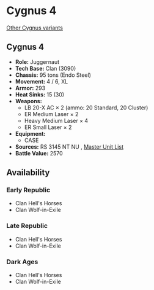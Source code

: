 # Cygnus 4 

[Other Cygnus variants](../cygnus.md) 

## Cygnus 4 

- **Role:** Juggernaut 
- **Tech Base:** Clan (3090) 
- **Chassis:** 95 tons (Endo Steel) 
- **Movement:** 4 / 6, XL 
- **Armor:** 293 
- **Heat Sinks:** 15 (30) 
- **Weapons:** 
  - LB 20-X AC × 2 (ammo: 20 Standard, 20 Cluster) 
  - ER Medium Laser × 2 
  - Heavy Medium Laser × 4 
  - ER Small Laser × 2 
- **Equipment:** 
  - CASE 
- **Sources:** RS 3145 NT NU , [Master Unit List](http://masterunitlist.info/Unit/Details/6843/cygnus-4) 
- **Battle Value:** 2570 

## Availability 

### Early Republic 

- Clan Hell's Horses 
- Clan Wolf-in-Exile 

### Late Republic 

- Clan Hell's Horses 
- Clan Wolf-in-Exile 

### Dark Ages 

- Clan Hell's Horses 
- Clan Wolf-in-Exile 

